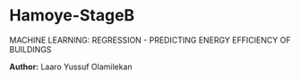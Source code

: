 # Hamoye-StageB

MACHINE LEARNING: REGRESSION - PREDICTING ENERGY EFFICIENCY OF BUILDINGS 

**Author:** Laaro Yussuf Olamilekan
